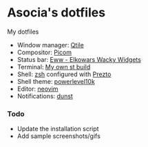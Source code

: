 # Asocia's dotfiles


My dotfiles

- Window manager: [Qtile](https://qtile.org)
- Compositor: [Picom](https://github.com/yshui/picom)
- Status bar: [Eww - Elkowars Wacky Widgets](https://github.com/elkowar/eww)
- Terminal: [My own st build](https://github.com/Asocia/st)
- Shell: [zsh](https://www.zsh.org/) configured with [Prezto](https://github.com/sorin-ionescu/prezto)
- Shell theme: [powerlevel10k](https://github.com/romkatv/powerlevel10k/)
- Editor: [neovim](https://github.com/neovim/neovim)
- Notifications: [dunst](https://github.com/dunst-project/dunst)

### Todo
- Update the installation script
- Add sample screenshots/gifs


